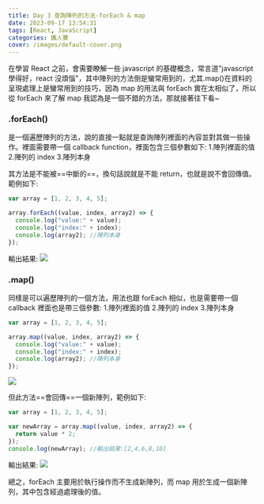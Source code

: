 ```yaml
---
title: Day 3 查詢陣列的方法-forEach & map
date: 2023-09-17 13:54:31
tags: [React, JavaScript]
categories: 鐵人賽
cover: /images/default-cover.png
---
```


在學習 React 之前，會需要瞭解一些 javascript 的基礎概念，常言道"javascript 學得好，react 沒煩惱"，其中陣列的方法倒是蠻常用到的，尤其.map()在資料的呈現處理上是蠻常用到的技巧，因為 map 的用法與 forEach 實在太相似了，所以從 forEach 來了解 map 我認為是一個不錯的方法，那就接著往下看~

<!-- more -->

### .forEach()

是一個遍歷陣列的方法，說的直接一點就是查詢陣列裡面的內容並對其做一些操作。裡面需要帶一個 callback function，裡面包含三個參數如下: 1.陣列裡面的值 2.陣列的 index 3.陣列本身

其方法是不能被==中斷的==，換句話說就是不能 return，也就是說不會回傳值。
範例如下:

```javascript
var array = [1, 2, 3, 4, 5];

array.forEach((value, index, array2) => {
  console.log("value:" + value);
  console.log("index:" + index);
  console.log(array2); //陣列本身
});
```

輸出結果:
![](https://res.cloudinary.com/dvxnfdkhf/image/upload/v1703897453/ith2023-article-pic/day3-1_fikkzu.png)

### .map()

同樣是可以遍歷陣列的一個方法，用法也跟 forEach 相似，也是需要帶一個 callback 裡面也是帶三個參數: 1.陣列裡面的值 2.陣列的 index 3.陣列本身

```javascript
var array = [1, 2, 3, 4, 5];

array.map((value, index, array2) => {
  console.log("value:" + value);
  console.log("index:" + index);
  console.log(array2); //陣列本身
});
```

![](https://res.cloudinary.com/dvxnfdkhf/image/upload/v1703897453/ith2023-article-pic/day3-2_pzsotb.png)

但此方法==會回傳==一個新陣列，範例如下:

```javascript
var array = [1, 2, 3, 4, 5];

var newArray = array.map((value, index, array2) => {
  return value * 2;
});
console.log(newArray); //輸出結果:[2,4,6,8,10]
```

輸出結果:
![](https://res.cloudinary.com/dvxnfdkhf/image/upload/v1703897453/ith2023-article-pic/day3-3_j2oxp0.png)

總之，forEach 主要用於執行操作而不生成新陣列，而 map 用於生成一個新陣列，其中包含經過處理後的值。
